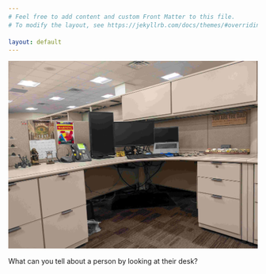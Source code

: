 ```yaml
---
# Feel free to add content and custom Front Matter to this file.
# To modify the layout, see https://jekyllrb.com/docs/themes/#overriding-theme-defaults

layout: default
---
```

![Rob's Desk](desktop.jpg)

What can you tell about a person by looking at their desk?
